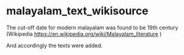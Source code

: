 # malayalam_text_wikisource

The cut-off date for modern malayalam was found to be 19th century (Wikipedia  https://en.wikipedia.org/wiki/Malayalam_literature )

And accordingly the texts were added.

